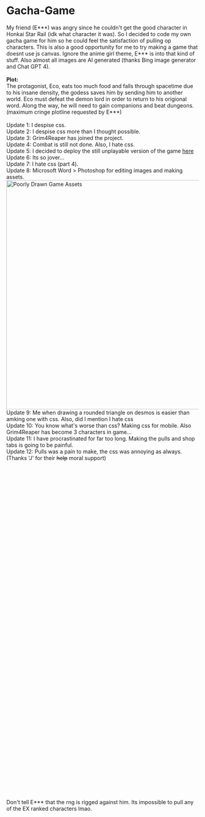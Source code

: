 # Gacha-Game
My friend (E\*\*\*) was angry since he couldn't get the good character in Honkai Star Rail (idk what character it was). So I decided to code my own gacha game for him so he could feel the satisfaction of pulling op characters. This is also a good opportunity for me to try making a game that doesnt use js canvas. Ignore the anime girl theme, E\*\*\* is into that kind of stuff. Also almost all images are AI generated (thanks Bing image generator and Chat GPT 4).<br><br>
**Plot:**<br>
The protagonist, Eco, eats too much food and falls through spacetime due to his insane density, the godess saves him by sending him to another world. Eco must defeat the demon lord in order to return to his origional word. Along the way, he will need to gain companions and beat dungeons. (maximum cringe plotline requested by E\*\*\*)
<br><br>
Update  1: I despise css.<br>
Update  2: I despise css more than I thought possible.<br>
Update  3: Grim4Reaper has joined the project.<br>
Update  4: Combat is still not done. Also, I hate css.<br>
Update  5: I decided to deploy the still unplayable version of the game [here](https://grimreaper2654.github.io/Gacha-Game/main.html)<br>
Update  6: Its so jover...<br>
Update  7: I hate css (part 4).<br>
Update  8: Microsoft Word > Photoshop for editing images and making assets.<br>
<img width="600" alt="Poorly Drawn Game Assets" src="https://github.com/GrimReaper2654/Gacha-Game/assets/80506189/121b86dc-3b2c-494e-8a0e-47e944487f1b"><br>
Update  9: Me when drawing a rounded triangle on desmos is easier than amking one with css. Also, did I mention I hate css<br>
Update 10: You know what's worse than css? Making css for mobile. Also Grim4Reaper has become 3 characters in game...<br>
Update 11: I have procrastinated for far too long. Making the pulls and shop tabs is going to be painful.<br>
Update 12: Pulls was a pain to make, the css was annoying as always. (Thanks 'J' for their ~~help~~ moral support)<br>
<br>
<br>
<br>
<br>
<br>
<br>
<br>
<br>
<br>
<br>
<br>
<br>
<br>
<br>
<br>
<br>
<br>
<br>
<br>
<br>
<br>
<br>
<br>
<br>
<br>
<br>
<br>
<br>
<br>
<br>
<br>
<br>
<br>
<br>
<br>
<br>
<br>
<br>
<br>
<br>
<br>
<br>
<br>
<br>
<br>
<br>
<br>
<br>
<br>
<br>
<br>
<br>
Don't tell E\*\*\* that the rng is rigged against him. Its impossible to pull any of the EX ranked characters lmao.
